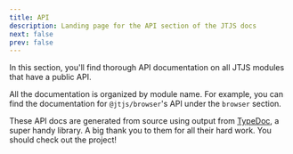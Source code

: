 ```yaml
---
title: API
description: Landing page for the API section of the JTJS docs
next: false
prev: false
---
```


In this section, you'll find thorough API documentation on all JTJS modules that have a public API.

All the documentation is organized by module name. For example, you can find the documentation for `@jtjs/browser`'s API under the `browser` section.

These API docs are generated from source using output from [TypeDoc](https://www.npmjs.com/package/typedoc), a super handy library. A big thank you to them for all their hard work. You should check out the project!
